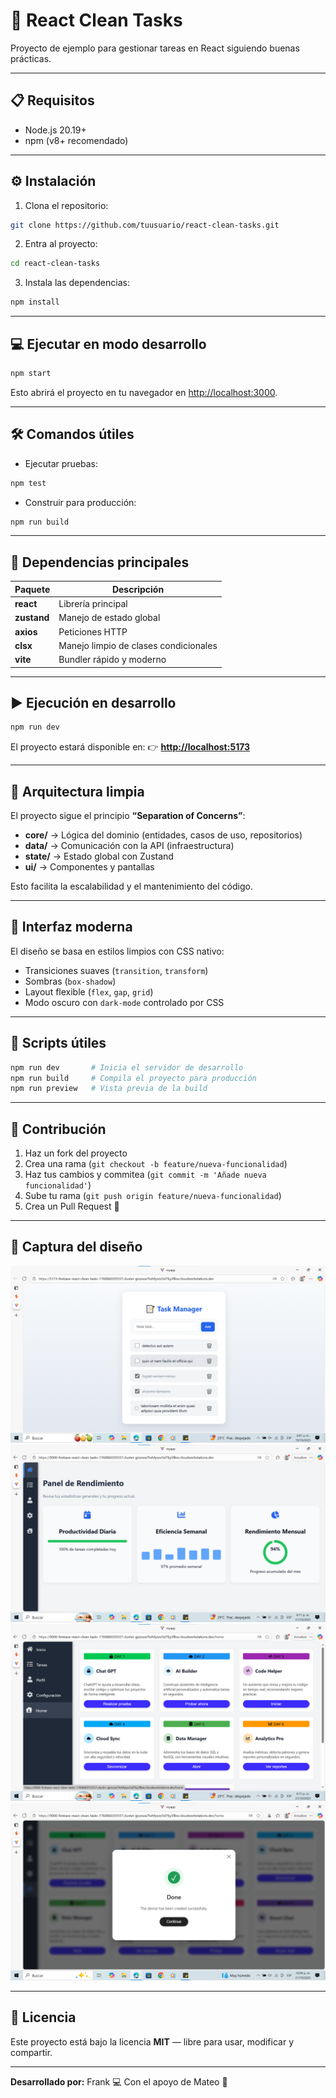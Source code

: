 # 🧹 React Clean Tasks

Proyecto de ejemplo para gestionar tareas en React siguiendo buenas prácticas.

---

## 📋 Requisitos

- Node.js 20.19+  
- npm (v8+ recomendado)

---

## ⚙️ Instalación

1. Clona el repositorio:

```bash
git clone https://github.com/tuusuario/react-clean-tasks.git
````

2. Entra al proyecto:

```bash
cd react-clean-tasks
```

3. Instala las dependencias:

```bash
npm install
```

---

## 💻 Ejecutar en modo desarrollo

```bash
npm start
```

Esto abrirá el proyecto en tu navegador en [http://localhost:3000](http://localhost:3000).

---

## 🛠️ Comandos útiles

* Ejecutar pruebas:

```bash
npm test
```

* Construir para producción:

```bash
npm run build
```

---

## 🧩 Dependencias principales

| Paquete     | Descripción                           |
| ----------- | ------------------------------------- |
| **react**   | Librería principal                    |
| **zustand** | Manejo de estado global               |
| **axios**   | Peticiones HTTP                       |
| **clsx**    | Manejo limpio de clases condicionales |
| **vite**    | Bundler rápido y moderno              |

---

## ▶️ Ejecución en desarrollo

```bash
npm run dev
```

El proyecto estará disponible en:
👉 **[http://localhost:5173](http://localhost:5173)**

---

## 🧠 Arquitectura limpia

El proyecto sigue el principio **“Separation of Concerns”**:

* **core/** → Lógica del dominio (entidades, casos de uso, repositorios)
* **data/** → Comunicación con la API (infraestructura)
* **state/** → Estado global con Zustand
* **ui/** → Componentes y pantallas

Esto facilita la escalabilidad y el mantenimiento del código.

---

## 🎨 Interfaz moderna

El diseño se basa en estilos limpios con CSS nativo:

* Transiciones suaves (`transition`, `transform`)
* Sombras (`box-shadow`)
* Layout flexible (`flex`, `gap`, `grid`)
* Modo oscuro con `dark-mode` controlado por CSS

---

## 🧰 Scripts útiles

```bash
npm run dev       # Inicia el servidor de desarrollo
npm run build     # Compila el proyecto para producción
npm run preview   # Vista previa de la build
```

---

## 🤝 Contribución

1. Haz un fork del proyecto
2. Crea una rama (`git checkout -b feature/nueva-funcionalidad`)
3. Haz tus cambios y commitea (`git commit -m 'Añade nueva funcionalidad'`)
4. Sube tu rama (`git push origin feature/nueva-funcionalidad`)
5. Crea un Pull Request 🚀

---

## 📸 Captura del diseño

![alt text](image.png)
![alt text](image-1.png)
![alt text](image-2.png)
![alt text](image-3.png)

---

## 📄 Licencia

Este proyecto está bajo la licencia **MIT** — libre para usar, modificar y compartir.

---

**Desarrollado por:** Frank 💻
Con el apoyo de Mateo 🤝

